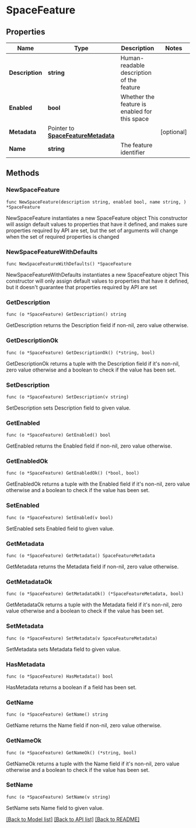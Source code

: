 # SpaceFeature

## Properties

Name | Type | Description | Notes
------------ | ------------- | ------------- | -------------
**Description** | **string** | Human-readable description of the feature | 
**Enabled** | **bool** | Whether the feature is enabled for this space | 
**Metadata** | Pointer to [**SpaceFeatureMetadata**](SpaceFeatureMetadata.md) |  | [optional] 
**Name** | **string** | The feature identifier | 

## Methods

### NewSpaceFeature

`func NewSpaceFeature(description string, enabled bool, name string, ) *SpaceFeature`

NewSpaceFeature instantiates a new SpaceFeature object
This constructor will assign default values to properties that have it defined,
and makes sure properties required by API are set, but the set of arguments
will change when the set of required properties is changed

### NewSpaceFeatureWithDefaults

`func NewSpaceFeatureWithDefaults() *SpaceFeature`

NewSpaceFeatureWithDefaults instantiates a new SpaceFeature object
This constructor will only assign default values to properties that have it defined,
but it doesn't guarantee that properties required by API are set

### GetDescription

`func (o *SpaceFeature) GetDescription() string`

GetDescription returns the Description field if non-nil, zero value otherwise.

### GetDescriptionOk

`func (o *SpaceFeature) GetDescriptionOk() (*string, bool)`

GetDescriptionOk returns a tuple with the Description field if it's non-nil, zero value otherwise
and a boolean to check if the value has been set.

### SetDescription

`func (o *SpaceFeature) SetDescription(v string)`

SetDescription sets Description field to given value.


### GetEnabled

`func (o *SpaceFeature) GetEnabled() bool`

GetEnabled returns the Enabled field if non-nil, zero value otherwise.

### GetEnabledOk

`func (o *SpaceFeature) GetEnabledOk() (*bool, bool)`

GetEnabledOk returns a tuple with the Enabled field if it's non-nil, zero value otherwise
and a boolean to check if the value has been set.

### SetEnabled

`func (o *SpaceFeature) SetEnabled(v bool)`

SetEnabled sets Enabled field to given value.


### GetMetadata

`func (o *SpaceFeature) GetMetadata() SpaceFeatureMetadata`

GetMetadata returns the Metadata field if non-nil, zero value otherwise.

### GetMetadataOk

`func (o *SpaceFeature) GetMetadataOk() (*SpaceFeatureMetadata, bool)`

GetMetadataOk returns a tuple with the Metadata field if it's non-nil, zero value otherwise
and a boolean to check if the value has been set.

### SetMetadata

`func (o *SpaceFeature) SetMetadata(v SpaceFeatureMetadata)`

SetMetadata sets Metadata field to given value.

### HasMetadata

`func (o *SpaceFeature) HasMetadata() bool`

HasMetadata returns a boolean if a field has been set.

### GetName

`func (o *SpaceFeature) GetName() string`

GetName returns the Name field if non-nil, zero value otherwise.

### GetNameOk

`func (o *SpaceFeature) GetNameOk() (*string, bool)`

GetNameOk returns a tuple with the Name field if it's non-nil, zero value otherwise
and a boolean to check if the value has been set.

### SetName

`func (o *SpaceFeature) SetName(v string)`

SetName sets Name field to given value.



[[Back to Model list]](../README.md#documentation-for-models) [[Back to API list]](../README.md#documentation-for-api-endpoints) [[Back to README]](../README.md)


